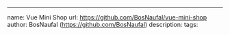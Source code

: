 ---
name: Vue Mini Shop
url: https://github.com/BosNaufal/vue-mini-shop
author: BosNaufal (https://github.com/BosNaufal)
description: 
tags: